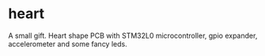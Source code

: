 # heart
 A small gift. Heart shape PCB with STM32L0 microcontroller, gpio expander, accelerometer and some fancy leds.
